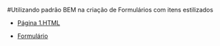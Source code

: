 #Utilizando padrão BEM na criação de Formulários com itens estilizados

- [Página 1.HTML](Paginas/pagina1.html)

- [Formulário](Paginas/formulario.html)